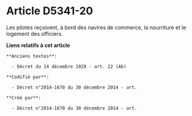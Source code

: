 # Article D5341-20

Les pilotes reçoivent, à bord des navires de commerce, la nourriture et le logement des officiers.

**Liens relatifs à cet article**

	**Anciens textes**:

	  - Décret du 14 décembre 1929 - art. 22 (Ab)

	**Codifié par**:

	  - Décret n°2014-1670 du 30 décembre 2014 - art.

	**Créé par**:

	  - Décret n°2014-1670 du 30 décembre 2014 - art.

